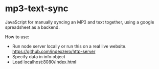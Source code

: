 # mp3-text-sync
JavaScript for manually syncing an MP3 and text together, using a google spreadsheet as a backend.

How to use:
- Run node server locally or run this on a real live website. https://github.com/indexzero/http-server
- Specify data in info object
- Load localhost:8080/index.html
